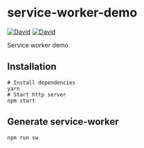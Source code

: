 # service-worker-demo

[![David](https://img.shields.io/david/Dramloc/service-worker-demo.svg)](https://github.com/Dramloc/service-worker-demos/blob/master/package.json)
[![David](https://img.shields.io/david/dev/Dramloc/service-worker-demo.svg)](https://github.com/Dramloc/service-worker-demo/blob/master/package.json)

Service worker demo

## Installation
```shell
# Install dependencies
yarn
# Start http server
npm start
```

## Generate service-worker
```shell
npm run sw
```